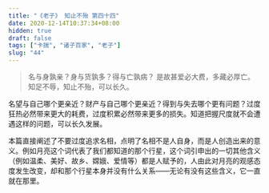 ```yaml
---
title: "《老子》 知止不殆 第四十四"
date: 2020-12-14T10:37:34+08:00
hidden: true
draft: false
tags: ["卡揣", "诸子百家", "老子"]
slug: "44"
---
```


> 名与身孰亲？身与货孰多？得与亡孰病？ 是故甚爱必大费，多藏必厚亡。知足不辱，知止不殆，可以长久。

名望与自己哪个更亲近？财产与自己哪个更亲近？得到与失去哪个更有问题？过度狂热必然带来更大的耗费，过度积累必然带来更多的损失。知道把握尺度就不会遭遇这样的问题，可以长久发展。

本篇直接阐述了不要过度追求名相，点明了名相不是人自身，而是人创造出来的意义。例如月亮这个词代表了我们都知道的那个行星，这个词引申出的一切其他含义（例如温柔、美好、故乡、嫦娥、爱情等）都是人赋予的，人由此对月亮的观感态度发生改变，却和那个行星本身并没有什么关系——无论有没有这些含义，它一直就在那里。